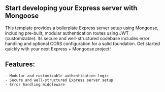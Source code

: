 ## Start developing your Express server with Mongoose

This template provides a boilerplate Express server setup using Mongoose, including pre-built, modular authentication routes using JWT (customizable). Its secure and well-structured codebase includes error handling and optional CORS configuration for a solid foundation. Get started quickly with your next Express + Mongoose project!

## Features:

    - Modular and customizable authentication logic
    - Secure and well-structured Express server setup
    - Error handling middleware
 

